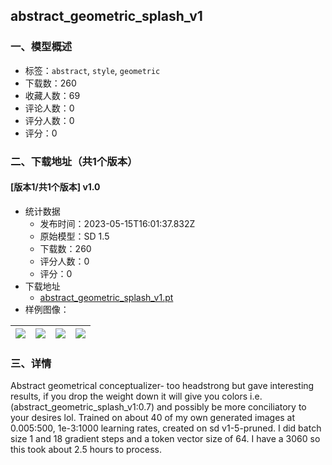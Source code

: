 ##  abstract_geometric_splash_v1
### 一、模型概述

- 标签：`abstract`, `style`, `geometric`
- 下载数：260
- 收藏人数：69
- 评论人数：0
- 评分人数：0
- 评分：0

### 二、下载地址（共1个版本）

#### [版本1/共1个版本] v1.0

- 统计数据
  - 发布时间：2023-05-15T16:01:37.832Z
  - 原始模型：SD 1.5
  - 下载数：260
  - 评分人数：0
  - 评分：0
- 下载地址
  - [abstract_geometric_splash_v1.pt](https://civitai.com/api/download/models/71474)
- 样例图像：

| <img src="https://image.civitai.com/xG1nkqKTMzGDvpLrqFT7WA/7127cff1-69fc-43bc-8dc0-cd31a1c30d5e/width=450/798201.jpeg" /> | <img src="https://image.civitai.com/xG1nkqKTMzGDvpLrqFT7WA/4593a243-2c48-4ce6-933b-132bb4484440/width=450/798205.jpeg" /> | <img src="https://image.civitai.com/xG1nkqKTMzGDvpLrqFT7WA/4e4e8492-a70f-464a-ab2e-9424ede7fa87/width=450/798206.jpeg" /> | <img src="https://image.civitai.com/xG1nkqKTMzGDvpLrqFT7WA/8bb54981-a1eb-4474-90f5-8b2f58f7662d/width=450/798210.jpeg" /> |
| ---- | ---- | ---- | ---- |


### 三、详情
<p>Abstract geometrical conceptualizer- too headstrong but gave interesting results, if you drop the weight down it will give you colors i.e. (abstract_geometric_splash_v1:0.7) and possibly be more conciliatory to your desires lol. Trained on about 40 of my own generated images at 0.005:500, 1e-3:1000 learning rates, created on sd v1-5-pruned. I did batch size 1 and 18 gradient steps and a token vector size of 64. I have a 3060 so this took about 2.5 hours to process.</p>